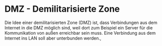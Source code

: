 # DMZ - Demilitarisierte Zone

Die Idee einer demilitarisierten Zone (DMZ) ist, dass Verbindungen aus dem Internet in die DMZ möglich sind, weil dort zum Beispiel ein Server für die 
Kommunikation von außen erreichbar sein muss. Eine Verbindung aus dem Internet ins LAN soll aber unterbunden werden.,


